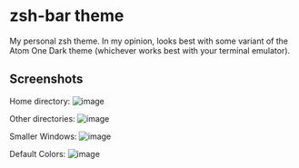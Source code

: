 # zsh-bar theme

My personal zsh theme.
In my opinion, looks best with some variant of the Atom One Dark theme (whichever works best with your terminal emulator).

## Screenshots

Home directory:
![image](https://user-images.githubusercontent.com/22773226/57203867-6f488a00-6f81-11e9-9dc7-4f7d63bbee00.png)

Other directories:
![image](https://user-images.githubusercontent.com/22773226/57203969-47a5f180-6f82-11e9-96f3-450b7658fb51.png)

Smaller Windows:
![image](https://user-images.githubusercontent.com/22773226/57204006-820f8e80-6f82-11e9-8f97-64601d87eb90.png)

Default Colors:
![image](https://user-images.githubusercontent.com/22773226/57204034-c8fd8400-6f82-11e9-9a69-9f36648e5998.png)
